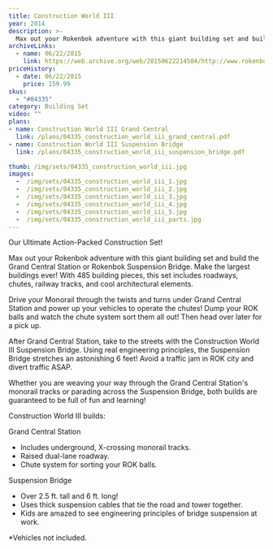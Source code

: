 ```yaml
---
title: Construction World III
year: 2014
description: >-
  Max out your Rokenbok adventure with this giant building set and build the Grand Central Station or Rokenbok Suspension Bridge. Make the largest buildings ever! With 485 building pieces, this set includes roadways, chutes, railway tracks, and cool architectural elements.
archiveLinks:
  - name: 06/22/2015
    link: https://web.archive.org/web/20150622214504/http://www.rokenbok.com/shop/construction/construction-world-iii
priceHistory:
  - date: 06/22/2015
    price: 159.99
skus:
  - "#04335"
category: Building Set
video: ""
plans:
- name: Construction World III Grand Central
  link: /plans/04335_construction_world_iii_grand_central.pdf
- name: Construction World III Suspension Bridge
  link: /plans/04335_construction_world_iii_suspension_bridge.pdf

thumb: /img/sets/04335_construction_world_iii.jpg
images:
  -  /img/sets/04335_construction_world_iii_1.jpg
  -  /img/sets/04335_construction_world_iii_2.jpg
  -  /img/sets/04335_construction_world_iii_3.jpg
  -  /img/sets/04335_construction_world_iii_4.jpg
  -  /img/sets/04335_construction_world_iii_5.jpg
  -  /img/sets/04335_construction_world_iii_parts.jpg
---
```

Our Ultimate Action-Packed Construction Set!

Max out your Rokenbok adventure with this giant building set and build the Grand Central Station or Rokenbok Suspension Bridge. Make the largest buildings ever! With 485 building pieces, this set includes roadways, chutes, railway tracks, and cool architectural elements.

Drive your Monorail through the twists and turns under Grand Central Station and power up your vehicles to operate the chutes! Dump your ROK balls and watch the chute system sort them all out! Then head over later for a pick up.

After Grand Central Station, take to the streets with the Construction World III Suspension Bridge. Using real engineering principles, the Suspension Bridge stretches an astonishing 6 feet! Avoid a traffic jam in ROK city and divert traffic ASAP.

Whether you are weaving your way through the Grand Central Station's monorail tracks or parading across the Suspension Bridge, both builds are guaranteed to be full of fun and learning!

Construction World III builds:

Grand Central Station

  - Includes underground, X-crossing monorail tracks.
  - Raised dual-lane roadway.
  - Chute system for sorting your ROK balls.

Suspension Bridge

  - Over 2.5 ft. tall and 6 ft. long!
  - Uses thick suspension cables that tie the road and tower together.
  - Kids are amazed to see engineering principles of bridge suspension at work.

*Vehicles not included.
